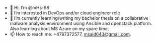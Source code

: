 - 👋 Hi, I’m @mHs-98
- 👀 I’m interested in DevOps and/or cloud engineer role
- 🌱 I’m currently learning/writing my bachelor thesis on a collabrative malware analysis environment using Ansible and openstack platform. Also learning about MS Azure 
on my spare time.
- 📫 How to reach me: +4797372577, msaid643@gmail.com. 

<!---
mHs-98/mHs-98 is a ✨ special ✨ repository because its `README.md` (this file) appears on your GitHub profile.
You can click the Preview link to take a look at your changes.
--->
